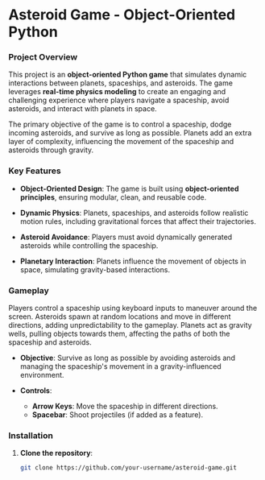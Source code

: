 # Asteroid Game - Object-Oriented Python

### Project Overview

This project is an **object-oriented Python game** that simulates dynamic interactions between planets, spaceships, and asteroids. The game leverages **real-time physics modeling** to create an engaging and challenging experience where players navigate a spaceship, avoid asteroids, and interact with planets in space.

The primary objective of the game is to control a spaceship, dodge incoming asteroids, and survive as long as possible. Planets add an extra layer of complexity, influencing the movement of the spaceship and asteroids through gravity.

### Key Features

- **Object-Oriented Design**: The game is built using **object-oriented principles**, ensuring modular, clean, and reusable code.
  
- **Dynamic Physics**: Planets, spaceships, and asteroids follow realistic motion rules, including gravitational forces that affect their trajectories.
  
- **Asteroid Avoidance**: Players must avoid dynamically generated asteroids while controlling the spaceship.
  
- **Planetary Interaction**: Planets influence the movement of objects in space, simulating gravity-based interactions.

### Gameplay

Players control a spaceship using keyboard inputs to maneuver around the screen. Asteroids spawn at random locations and move in different directions, adding unpredictability to the gameplay. Planets act as gravity wells, pulling objects towards them, affecting the paths of both the spaceship and asteroids.

- **Objective**: Survive as long as possible by avoiding asteroids and managing the spaceship's movement in a gravity-influenced environment.
  
- **Controls**: 
  - **Arrow Keys**: Move the spaceship in different directions.
  - **Spacebar**: Shoot projectiles (if added as a feature).

### Installation

1. **Clone the repository**:

   ```bash
   git clone https://github.com/your-username/asteroid-game.git
